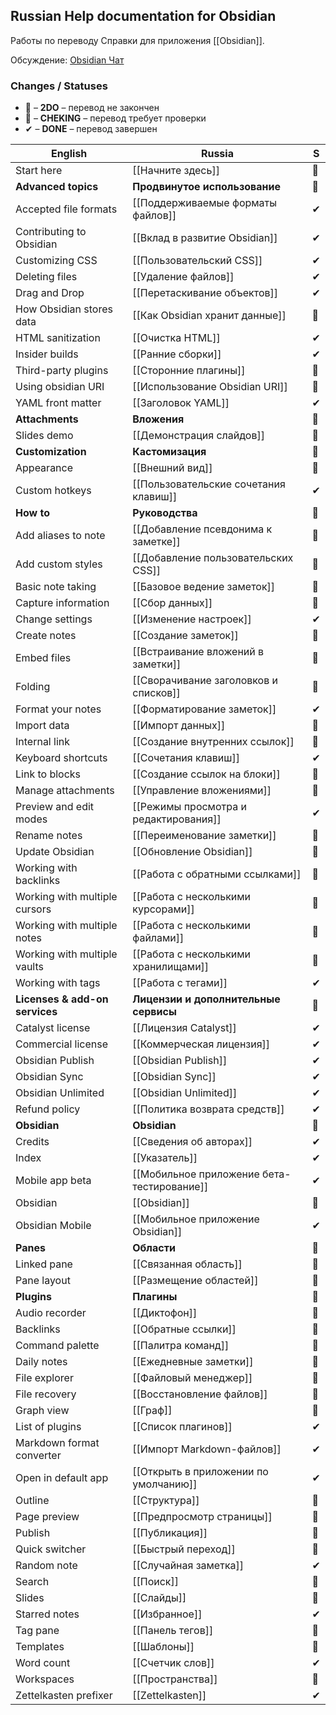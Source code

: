 ## Russian Help documentation for Obsidian

Работы по переводу Справки для приложения [[Obsidian]].

Обсуждение: [Obsidian Чат](https://t.me/obsidian_z)

### Changes / Statuses

* 📍 – **2DO** – перевод не закончен
* 📝 – **CHEKING** – перевод требует проверки
* ✔ – **DONE** – перевод завершен

English                        | Russia                                     | S
------------------------------ | ------------------------------------------ | -
Start here                     | [[Начните здесь]]                          | 📝
**Advanced topics**            | **Продвинутое использование**              | 📁
Accepted file formats          | [[Поддерживаемые форматы файлов]]          | ✔
Contributing to Obsidian       | [[Вклад в развитие Obsidian]]              | ✔
Customizing CSS                | [[Пользовательский CSS]]                   | ✔
Deleting files                 | [[Удаление файлов]]                        | ✔
Drag and Drop                  | [[Перетаскивание объектов]]                | ✔
How Obsidian stores data       | [[Как Obsidian хранит данные]]             | 📝
HTML sanitization              | [[Очистка HTML]]                           | ✔
Insider builds                 | [[Ранние сборки]]                          | ✔
Third-party plugins            | [[Сторонние плагины]]                      | 📝
Using obsidian URI             | [[Использование Obsidian URI]]             | 📝
YAML front matter              | [[Заголовок YAML]]                         | ✔
**Attachments**                | **Вложения**                               | 📁
Slides demo                    | [[Демонстрация слайдов]]                   | 📝
**Customization**              | **Кастомизация**                           | 📁
Appearance                     | [[Внешний вид]]                            | 📝
Custom hotkeys                 | [[Пользовательские сочетания клавиш]]      | ✔
**How to**                     | **Руководства**                            | 📁
Add aliases to note            | [[Добавление псевдонима к заметке]]        | 📍
Add custom styles              | [[Добавление пользовательских CSS]]        | 📍
Basic note taking              | [[Базовое ведение заметок]]                | 📝
Capture information            | [[Сбор данных]]                            | 📝
Change settings                | [[Изменение настроек]]                     | ✔
Create notes                   | [[Создание заметок]]                       | 📝
Embed files                    | [[Встраивание вложений в заметки]]         | 📝
Folding                        | [[Сворачивание заголовков и списков]]      | 📝
Format your notes              | [[Форматирование заметок]]                 | ✔
Import data                    | [[Импорт данных]]                          | 📝
Internal link                  | [[Создание внутренних ссылок]]             | 📝
Keyboard shortcuts             | [[Сочетания клавиш]]                       | ✔
Link to blocks                 | [[Создание ссылок на блоки]]               | 📝
Manage attachments             | [[Управление вложениями]]                  | 📝
Preview and edit modes         | [[Режимы просмотра и редактирования]]      | ✔
Rename notes                   | [[Переименование заметки]]                 | 📝
Update Obsidian                | [[Обновление Obsidian]]                    | 📝
Working with backlinks         | [[Работа с обратными ссылками]]            | 📝
Working with multiple cursors  | [[Работа с несколькими курсорами]]         | 📝
Working with multiple notes    | [[Работа с несколькими файлами]]           | 📍
Working with multiple vaults   | [[Работа с несколькими хранилищами]]       | 📍
Working with tags              | [[Работа с тегами]]                        | ✔
**Licenses & add-on services** | **Лицензии и дополнительные сервисы**      | 📁
Catalyst license               | [[Лицензия Catalyst]]                      | ✔
Commercial license             | [[Коммерческая лицензия]]                  | ✔
Obsidian Publish               | [[Obsidian Publish]]                       | ✔
Obsidian Sync                  | [[Obsidian Sync]]                          | ✔
Obsidian Unlimited             | [[Obsidian Unlimited]]                     | ✔
Refund policy                  | [[Политика возврата средств]]              | ✔
**Obsidian**                   | **Obsidian**                               | 📁
Credits                        | [[Сведения об авторах]]                    | ✔
Index                          | [[Указатель]]                              | ✔
Mobile app beta                | [[Мобильное приложение бета-тестирование]] | ✔
Obsidian                       | [[Obsidian]]                               | 📝
Obsidian Mobile                | [[Мобильное приложение Obsidian]]          | ✔
**Panes**                      | **Области**                                | 📁
Linked pane                    | [[Связанная область]]                      | 📝
Pane layout                    | [[Размещение областей]]                    | 📍
**Plugins**                    | **Плагины**                                | 📁
Audio recorder                 | [[Диктофон]]                               | 📝
Backlinks                      | [[Обратные ссылки]]                        | 📝
Command palette                | [[Палитра команд]]                         | 📝
Daily notes                    | [[Ежедневные заметки]]                     | 📝
File explorer                  | [[Файловый менеджер]]                      | 📝
File recovery                  | [[Восстановление файлов]]                  | 📝
Graph view                     | [[Граф]]                                   | 📍
List of plugins                | [[Список плагинов]]                        | ✔
Markdown format converter      | [[Импорт Markdown-файлов]]                 | ✔
Open in default app            | [[Открыть в приложении по умолчанию]]      | ✔
Outline                        | [[Структура]]                              | 📝
Page preview                   | [[Предпросмотр страницы]]                  | 📝
Publish                        | [[Публикация]]                             | 📝
Quick switcher                 | [[Быстрый переход]]                        | 📝
Random note                    | [[Случайная заметка]]                      | ✔
Search                         | [[Поиск]]                                  | 📍
Slides                         | [[Слайды]]                                 | 📝
Starred notes                  | [[Избранное]]                              | ✔
Tag pane                       | [[Панель тегов]]                           | 📝
Templates                      | [[Шаблоны]]                                | 📝
Word count                     | [[Счетчик слов]]                           | ✔
Workspaces                     | [[Пространства]]                           | 📍
Zettelkasten prefixer          | [[Zettelkasten]]                           | ✔